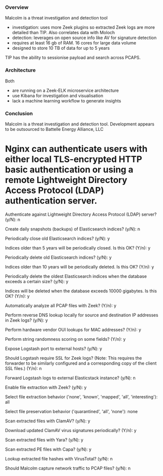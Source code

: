 ### Overview

Malcolm is a threat investigation and detection tool
- investigation: uses more Zeek plugins so extracted Zeek logs are more detailed 
than TIP. Also correlates data with Moloch
- detection: leverages on open source info like AV for signature detection
- requires at least 16 gb of RAM. 16 cores for large data volume
- designed to store 10 TB of data for up to 5 years

TIP has the ability to sessionise payload and search across PCAPS.

### Architecture
Both 
- are running on a Zeek-ELK microservice architecture
- use Kibana for investigation and visualisation
- lack a machine learning workflow to generate insights

### Conclusion
Malcolm is a threat investigation and detection tool. Development 
appears to be outsourced to Battelle Energy Alliance, LLC

# Nginx can authenticate users with either local TLS-encrypted HTTP basic authentication or using a remote Lightweight Directory Access Protocol (LDAP) authentication server.
Authenticate against Lightweight Directory Access Protocol (LDAP) server? (y/N): n

Create daily snapshots (backups) of Elasticsearch indices? (y/N): n

Periodically close old Elasticsearch indices? (y/N): y

Indices older than 5 years will be periodically closed. Is this OK? (Y/n): y

Periodically delete old Elasticsearch indices? (y/N): y

Indices older than 10 years will be periodically deleted. Is this OK? (Y/n): y

Periodically delete the oldest Elasticsearch indices when the database exceeds a certain size? (y/N): y

Indices will be deleted when the database exceeds 10000 gigabytes. Is this OK? (Y/n): y

Automatically analyze all PCAP files with Zeek? (Y/n): y

Perform reverse DNS lookup locally for source and destination IP addresses in Zeek logs? (y/N): y

Perform hardware vendor OUI lookups for MAC addresses? (Y/n): y

Perform string randomness scoring on some fields? (Y/n): y

Expose Logstash port to external hosts? (y/N): y

Should Logstash require SSL for Zeek logs? (Note: This requires the forwarder to be similarly configured and a corresponding copy of the client SSL files.) (Y/n): n

Forward Logstash logs to external Elasticstack instance? (y/N): n

Enable file extraction with Zeek? (y/N): y

Select file extraction behavior ('none', 'known', 'mapped', 'all', 'interesting'): all

Select file preservation behavior ('quarantined', 'all', 'none'): none

Scan extracted files with ClamAV? (y/N): y

Download updated ClamAV virus signatures periodically? (Y/n): y

Scan extracted files with Yara? (y/N): y

Scan extracted PE files with Capa? (y/N): y

Lookup extracted file hashes with VirusTotal? (y/N): n

Should Malcolm capture network traffic to PCAP files? (y/N): n


